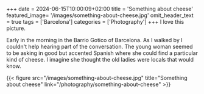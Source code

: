 +++
date = 2024-06-15T10:00:09+02:00
title = 'Something about cheese'
featured_image= '/images/something-about-cheese.jpg'
omit_header_text = true
tags = ['Barcelona']
categories = ['Photography']
+++
I love this picture.

Early in the morning in the Barrio Gotico of Barcelona. As I walked
by I couldn't help hearing part of the conversation. The young woman
seemed to be asking in good but accented Spanish where she could find
a particular kind of cheese. I imagine she thought the old ladies were
locals that would know.


{{< figure src="/images/something-about-cheese.jpg" title="Something about cheese"  link="/photography/something-about-cheese" >}}


